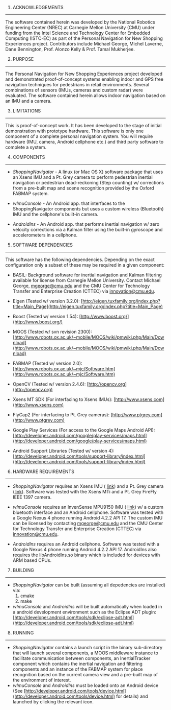 1. ACKNOWLEDGEMENTS
-------------------

The software contained herein was developed by the National Robotics Engineering Center (NREC) at Carnegie Mellon University (CMU) under funding from the Intel Science and Technology Center for Embedded Computing (ISTC-EC) as part of the Personal Navigation for New Shopping Experiences project.  Contributors include Michael George, Michel Laverne, Dane Bennington, Prof. Alonzo Kelly & Prof. Tamal Mukherjee.

2. PURPOSE
----------

The Personal Navigation for New Shopping Experiences project developed and demonstrated proof-of-concept systems enabling indoor and GPS free navigation techniques for pedestrians in retail environments.  Several combinations of sensors (IMUs, cameras and custom radar) were evaluated.  The software contained herein allows indoor navigation based on an IMU and a camera.

3. LIMITATIONS
--------------

This is proof-of-concept work.  It has been developed to the stage of initial demonstration with prototype hardware.  This software is only one component of a complete personal navigation system.  You will require hardware (IMU, camera, Android cellphone etc.) and third party software to complete a system.

4. COMPONENTS
-------------

* *ShoppingNavigator* - A linux (or Mac OS X) software package that uses an Xsens IMU and a Pt. Grey camera to perform pedestrian inertial navigation or pedestrian dead-reckoning (Step counting) w/ corrections from a pre-built map and scene recognition provided by the Oxford FABMAP system.

* *wImuConsole* - An Android app. that interfaces to the ShoppingNavigator components but uses a custom wireless (Bluetooth) IMU and the cellphone's built-in camera.

* *AndroidIns* - An Android app. that performs inertial navigation w/ zero velocity corrections via a Kalman filter using the built-in gyroscope and accelerometers in a cellphone.

5. SOFTWARE DEPENDENCIES
------------------------

This software has the following dependencies.  Depending on the exact configuration only a subset of these may be required in a given component:

* BASIL: Background software for inertial navigation and Kalman filtering available for license from Carnegie Mellon University.  Contact Michael George, mgeorge@cmu.edu and the CMU Center for Technology Transfer and Enterprise Creation (CTTEC) via innovation@cmu.edu.

* Eigen (Tested w/ version 3.2.0): [http://eigen.tuxfamily.org/index.php?title=Main_Page](http://eigen.tuxfamily.org/index.php?title=Main_Page)

* Boost (Tested w/ version 1.54):  [http://www.boost.org/](http://www.boost.org/)

* MOOS (Tested w/ svn revision 2300):  [http://www.robots.ox.ac.uk/~mobile/MOOS/wiki/pmwiki.php/Main/Download](http://www.robots.ox.ac.uk/~mobile/MOOS/wiki/pmwiki.php/Main/Download)

* FABMAP (Tested w/ version 2.0):  [http://www.robots.ox.ac.uk/~mjc/Software.htm](http://www.robots.ox.ac.uk/~mjc/Software.htm)

* OpenCV (Tested w/ version 2.4.6):  [http://opencv.org](http://opencv.org)

* Xsens MT SDK (For interfacing to Xsens IMUs):  [http://www.xsens.com](http://www.xsens.com)

* FlyCap2 (For interfacing to Pt. Grey cameras):  [http://www.ptgrey.com](http://www.ptgrey.com)

* Google Play Services (For access to the Google Maps Android API):  [http://developer.android.com/google/play-services/maps.html](http://developer.android.com/google/play-services/maps.html)

* Android Support Libraries (Tested w/ version 4): [http://developer.android.com/tools/support-library/index.html](http://developer.android.com/tools/support-library/index.html)

6. HARDWARE REQUIREMENTS
------------------------

* *ShoppingNavigator* requires an Xsens IMU ( [link](http://www.xsens.com)) and a Pt. Grey camera ([link](http://www.ptgrey.com)).  Software was tested with the Xsens MTi and a Pt. Grey FireFly IEEE 1397 camera.

* *wImuConsole* requires an InvenSense MPU9150 IMU ( [link](http://www.invensense.com/)) w/ a custom bluetooth interface and an Android cellphone.  Software was tested with a Google Nexus 4 phone running Android 4.2.2 API 17.  The custom IMU can be licensed by contacting mgeorge@cmu.edu and the CMU Center for Technology Transfer and Enterprise Creation (CTTEC) via innovation@cmu.edu.

* *AndroidIns* requires an Android cellphone.  Software was tested with a Google Nexus 4 phone running Android 4.2.2 API 17.  AndroidIns also requires the libAndroidIns.so binary which is included for devices with ARM based CPUs.   

7. BUILDING
-----------

* *ShoppingNavigator* can be built (assuming all depedencies are installed) via: 
    1. cmake
    2. make
* *wImuConsole* and *AndroidIns* will be built automatically when loaded in a android development environment such as the Eclipse ADT plugin: [http://developer.android.com/tools/sdk/eclipse-adt.html](http://developer.android.com/tools/sdk/eclipse-adt.html)

8. RUNNING
----------
* *ShoppingNavigator* contains a launch script in the binary sub-directory that will launch several components, a MOOS middleware instance to facilitate communication between components, an InertialTracker component which contains the inertial navigation and filtering components and an instance of the FABMAP system for place recognition based on the current camera view and a pre-built map of the environment of interest.
* *wImuConsole* and *AndroidIns* must be loaded onto an Android device (See [http://developer.android.com/tools/device.html](http://developer.android.com/tools/device.html) for details) and launched by clicking the relevant icon.
